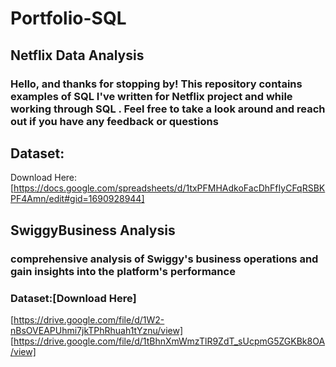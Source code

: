# Portfolio-SQL
## Netflix Data Analysis
### Hello, and thanks for stopping by! This repository contains examples of SQL I've written for Netflix  project and while working through SQL . Feel free to take a look around and reach out if you have any feedback or questions
## Dataset:
Download Here:[https://docs.google.com/spreadsheets/d/1txPFMHAdkoFacDhFfIyCFqRSBKPF4Amn/edit#gid=1690928944]
## SwiggyBusiness Analysis
### comprehensive analysis of Swiggy's business operations and gain insights into the platform's performance
### Dataset:[Download Here]
[https://drive.google.com/file/d/1W2-nBsOVEAPUhmi7jkTPhRhuah1tYznu/view]
[https://drive.google.com/file/d/1tBhnXmWmzTlR9ZdT_sUcpmG5ZGKBk8OA/view]


    




